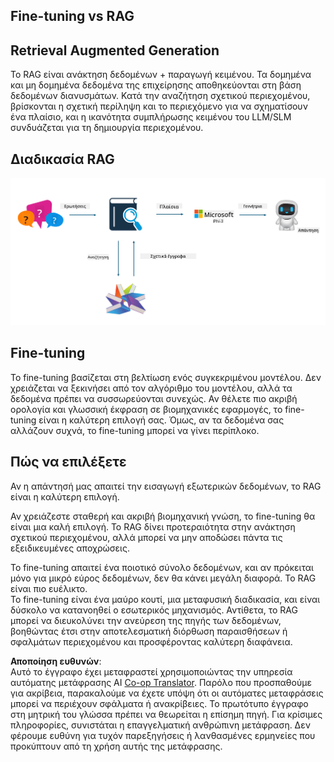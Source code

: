 <!--
CO_OP_TRANSLATOR_METADATA:
{
  "original_hash": "e4e010400c2918557b36bb932a14004c",
  "translation_date": "2025-05-09T22:15:37+00:00",
  "source_file": "md/03.FineTuning/FineTuning_vs_RAG.md",
  "language_code": "el"
}
-->
## Fine-tuning vs RAG

## Retrieval Augmented Generation

Το RAG είναι ανάκτηση δεδομένων + παραγωγή κειμένου. Τα δομημένα και μη δομημένα δεδομένα της επιχείρησης αποθηκεύονται στη βάση δεδομένων διανυσμάτων. Κατά την αναζήτηση σχετικού περιεχομένου, βρίσκονται η σχετική περίληψη και το περιεχόμενο για να σχηματίσουν ένα πλαίσιο, και η ικανότητα συμπλήρωσης κειμένου του LLM/SLM συνδυάζεται για τη δημιουργία περιεχομένου.

## Διαδικασία RAG
![FinetuningvsRAG](../../../../translated_images/rag.36e7cb856f120334d577fde60c6a5d7c5eecae255dac387669303d30b4b3efa4.el.png)

## Fine-tuning
Το fine-tuning βασίζεται στη βελτίωση ενός συγκεκριμένου μοντέλου. Δεν χρειάζεται να ξεκινήσει από τον αλγόριθμο του μοντέλου, αλλά τα δεδομένα πρέπει να συσσωρεύονται συνεχώς. Αν θέλετε πιο ακριβή ορολογία και γλωσσική έκφραση σε βιομηχανικές εφαρμογές, το fine-tuning είναι η καλύτερη επιλογή σας. Όμως, αν τα δεδομένα σας αλλάζουν συχνά, το fine-tuning μπορεί να γίνει περίπλοκο.

## Πώς να επιλέξετε
Αν η απάντησή μας απαιτεί την εισαγωγή εξωτερικών δεδομένων, το RAG είναι η καλύτερη επιλογή.

Αν χρειάζεστε σταθερή και ακριβή βιομηχανική γνώση, το fine-tuning θα είναι μια καλή επιλογή. Το RAG δίνει προτεραιότητα στην ανάκτηση σχετικού περιεχομένου, αλλά μπορεί να μην αποδώσει πάντα τις εξειδικευμένες αποχρώσεις.

Το fine-tuning απαιτεί ένα ποιοτικό σύνολο δεδομένων, και αν πρόκειται μόνο για μικρό εύρος δεδομένων, δεν θα κάνει μεγάλη διαφορά. Το RAG είναι πιο ευέλικτο.  
Το fine-tuning είναι ένα μαύρο κουτί, μια μεταφυσική διαδικασία, και είναι δύσκολο να κατανοηθεί ο εσωτερικός μηχανισμός. Αντίθετα, το RAG μπορεί να διευκολύνει την ανεύρεση της πηγής των δεδομένων, βοηθώντας έτσι στην αποτελεσματική διόρθωση παραισθήσεων ή σφαλμάτων περιεχομένου και προσφέροντας καλύτερη διαφάνεια.

**Αποποίηση ευθυνών**:  
Αυτό το έγγραφο έχει μεταφραστεί χρησιμοποιώντας την υπηρεσία αυτόματης μετάφρασης AI [Co-op Translator](https://github.com/Azure/co-op-translator). Παρόλο που προσπαθούμε για ακρίβεια, παρακαλούμε να έχετε υπόψη ότι οι αυτόματες μεταφράσεις μπορεί να περιέχουν σφάλματα ή ανακρίβειες. Το πρωτότυπο έγγραφο στη μητρική του γλώσσα πρέπει να θεωρείται η επίσημη πηγή. Για κρίσιμες πληροφορίες, συνιστάται η επαγγελματική ανθρώπινη μετάφραση. Δεν φέρουμε ευθύνη για τυχόν παρεξηγήσεις ή λανθασμένες ερμηνείες που προκύπτουν από τη χρήση αυτής της μετάφρασης.